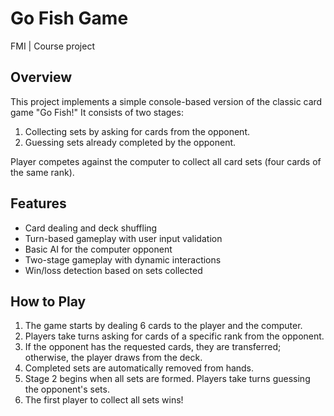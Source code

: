 # Go Fish Game
FMI | Course project 

## Overview
This project implements a simple console-based version of the classic card game "Go Fish!" It consists of two stages: 
1. Collecting sets by asking for cards from the opponent.
2. Guessing sets already completed by the opponent.

Player competes against the computer to collect all card sets (four cards of the same rank).

## Features
- Card dealing and deck shuffling
- Turn-based gameplay with user input validation
- Basic AI for the computer opponent
- Two-stage gameplay with dynamic interactions
- Win/loss detection based on sets collected

## How to Play
1. The game starts by dealing 6 cards to the player and the computer.
2. Players take turns asking for cards of a specific rank from the opponent.
3. If the opponent has the requested cards, they are transferred; otherwise, the player draws from the deck.
4. Completed sets are automatically removed from hands.
5. Stage 2 begins when all sets are formed. Players take turns guessing the opponent's sets.
6. The first player to collect all sets wins!
